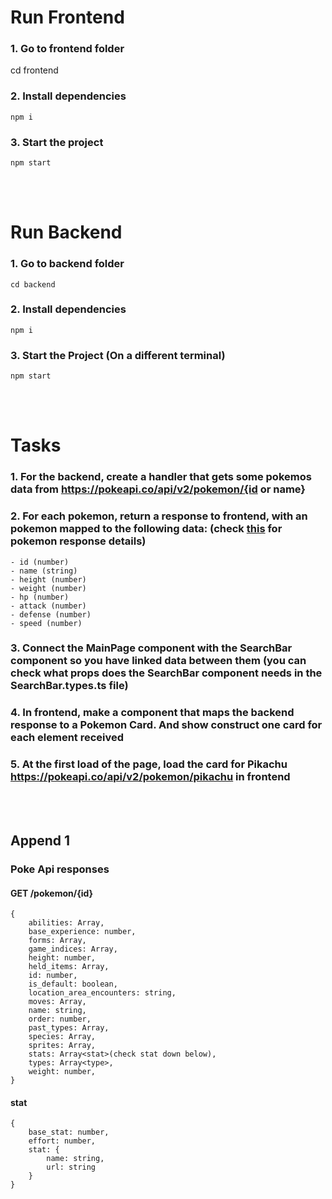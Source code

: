 # Run Frontend
### 1. Go to frontend folder
cd frontend
### 2. Install dependencies
`npm i`
### 3. Start the project
`npm start`

<br>
<br>

# Run Backend
### 1. Go to backend folder
`cd backend` 
### 2. Install dependencies
`npm i`
### 3. Start the Project (On a different terminal)
`npm start`

<br>
<br>

# Tasks

### 1. For the backend, create a handler that gets some pokemos data from https://pokeapi.co/api/v2/pokemon/{id or name}
### 2. For each pokemon, return a response to frontend, with an pokemon mapped to the following data: (check [this](#append-1) for pokemon response details)
    - id (number)
    - name (string)
    - height (number)
    - weight (number)
    - hp (number)
    - attack (number)
    - defense (number)
    - speed (number)
### 3. Connect the MainPage component with the SearchBar component so you have linked data between them (you can check what props does the SearchBar component needs in the SearchBar.types.ts file)
### 4. In frontend, make a component that maps the backend response to a Pokemon Card. And show construct one card for each element received
### 5. At the first load of the page, load the card for Pikachu https://pokeapi.co/api/v2/pokemon/pikachu in frontend

<br>
<br>

## Append 1
### Poke Api responses
#### GET /pokemon/{id}
    {
        abilities: Array,
        base_experience: number,
        forms: Array,
        game_indices: Array,
        height: number,
        held_items: Array,
        id: number,
        is_default: boolean,
        location_area_encounters: string,
        moves: Array,
        name: string,
        order: number,
        past_types: Array,
        species: Array,
        sprites: Array,
        stats: Array<stat>(check stat down below),
        types: Array<type>,
        weight: number,
    }

#### stat
    {
        base_stat: number,
        effort: number,
        stat: {
            name: string,
            url: string
        }
    }
